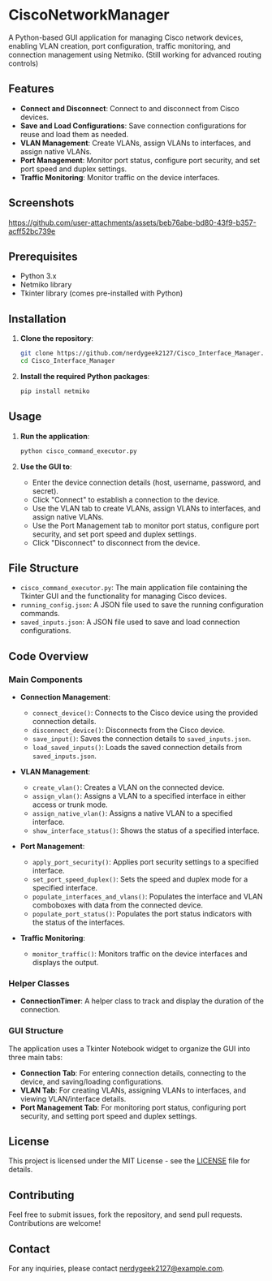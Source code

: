 # CiscoNetworkManager

A Python-based GUI application for managing Cisco network devices, enabling VLAN creation, port configuration, traffic monitoring, and connection management using Netmiko. (Still working for advanced routing controls)

## Features

- **Connect and Disconnect**: Connect to and disconnect from Cisco devices.
- **Save and Load Configurations**: Save connection configurations for reuse and load them as needed.
- **VLAN Management**: Create VLANs, assign VLANs to interfaces, and assign native VLANs.
- **Port Management**: Monitor port status, configure port security, and set port speed and duplex settings.
- **Traffic Monitoring**: Monitor traffic on the device interfaces.

## Screenshots


https://github.com/user-attachments/assets/beb76abe-bd80-43f9-b357-acff52bc739e



## Prerequisites

- Python 3.x
- Netmiko library
- Tkinter library (comes pre-installed with Python)

## Installation

1. **Clone the repository**:
    ```sh
    git clone https://github.com/nerdygeek2127/Cisco_Interface_Manager.git
    cd Cisco_Interface_Manager
    ```

2. **Install the required Python packages**:
    ```sh
    pip install netmiko
    ```

## Usage

1. **Run the application**:
    ```sh
    python cisco_command_executor.py
    ```

2. **Use the GUI to**:
    - Enter the device connection details (host, username, password, and secret).
    - Click "Connect" to establish a connection to the device.
    - Use the VLAN tab to create VLANs, assign VLANs to interfaces, and assign native VLANs.
    - Use the Port Management tab to monitor port status, configure port security, and set port speed and duplex settings.
    - Click "Disconnect" to disconnect from the device.

## File Structure

- `cisco_command_executor.py`: The main application file containing the Tkinter GUI and the functionality for managing Cisco devices.
- `running_config.json`: A JSON file used to save the running configuration commands.
- `saved_inputs.json`: A JSON file used to save and load connection configurations.

## Code Overview

### Main Components

- **Connection Management**:
  - `connect_device()`: Connects to the Cisco device using the provided connection details.
  - `disconnect_device()`: Disconnects from the Cisco device.
  - `save_input()`: Saves the connection details to `saved_inputs.json`.
  - `load_saved_inputs()`: Loads the saved connection details from `saved_inputs.json`.

- **VLAN Management**:
  - `create_vlan()`: Creates a VLAN on the connected device.
  - `assign_vlan()`: Assigns a VLAN to a specified interface in either access or trunk mode.
  - `assign_native_vlan()`: Assigns a native VLAN to a specified interface.
  - `show_interface_status()`: Shows the status of a specified interface.

- **Port Management**:
  - `apply_port_security()`: Applies port security settings to a specified interface.
  - `set_port_speed_duplex()`: Sets the speed and duplex mode for a specified interface.
  - `populate_interfaces_and_vlans()`: Populates the interface and VLAN comboboxes with data from the connected device.
  - `populate_port_status()`: Populates the port status indicators with the status of the interfaces.

- **Traffic Monitoring**:
  - `monitor_traffic()`: Monitors traffic on the device interfaces and displays the output.

### Helper Classes

- **ConnectionTimer**: A helper class to track and display the duration of the connection.

### GUI Structure

The application uses a Tkinter Notebook widget to organize the GUI into three main tabs:
- **Connection Tab**: For entering connection details, connecting to the device, and saving/loading configurations.
- **VLAN Tab**: For creating VLANs, assigning VLANs to interfaces, and viewing VLAN/interface details.
- **Port Management Tab**: For monitoring port status, configuring port security, and setting port speed and duplex settings.

## License

This project is licensed under the MIT License - see the [LICENSE](LICENSE) file for details.

## Contributing

Feel free to submit issues, fork the repository, and send pull requests. Contributions are welcome!

## Contact

For any inquiries, please contact nerdygeek2127@example.com.

